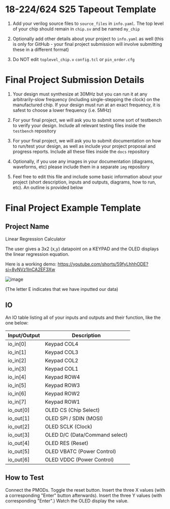 # 18-224/624 S25 Tapeout Template


1. Add your verilog source files to `source_files` in `info.yaml`. The top level of your chip should remain in `chip.sv` and be named `my_chip`

  
  

2. Optionally add other details about your project to `info.yaml` as well (this is only for GitHub - your final project submission will involve submitting these in a different format)

3. Do NOT edit `toplevel_chip.v`  `config.tcl` or `pin_order.cfg`

 # Final Project Submission Details 
  
1. Your design must synthesize at 30MHz but you can run it at any arbitrarily-slow frequency (including single-stepping the clock) on the manufactured chip. If your design must run at an exact frequency, it is safest to choose a lower frequency (i.e. 5MHz)

  

2. For your final project, we will ask you to submit some sort of testbench to verify your design. Include all relevant testing files inside the `testbench` repository

  
  

3. For your final project, we will ask you to submit documentation on how to run/test your design, as well as include your project proposal and progress reports. Include all these files inside the `docs` repository

  
  

4. Optionally, if you use any images in your documentation (diagrams, waveforms, etc) please include them in a separate `img` repository


  

5. Feel free to edit this file and include some basic information about your project (short description, inputs and outputs, diagrams, how to run, etc). An outline is provided below

# Final Project Example Template


## Project Name

Linear Regression Calculator

The user gives a 3x2 (x,y) datapoint on a KEYPAD and the OLED displays the linear regression equation. 

Here is a working demo:
https://youtube.com/shorts/59fyLhhhODE?si=8yNVz1InCA2EF3Xw

![image](https://github.com/user-attachments/assets/e77e799d-f0e9-41d6-bf23-ba0f8c90a0f2)

(The letter E indicates that we have inputted our data)


## IO

An IO table listing all of your inputs and outputs and their function, like the one below:

| Input/Output | Description                                      |
|--------------|--------------------------------------------------|
| io_in[0]     | Keypad COL4                                      |
| io_in[1]     | Keypad COL3                                      |
| io_in[2]     | Keypad COL2                                      |
| io_in[3]     | Keypad COL1                                      |
| io_in[4]     | Keypad ROW4                                      |
| io_in[5]     | Keypad ROW3                                      |
| io_in[6]     | Keypad ROW2                                      |
| io_in[7]     | Keypad ROW1                                      |
| io_out[0]    | OLED CS (Chip Select)                            |
| io_out[1]    | OLED SPI / SDIN (MOSI)                           |
| io_out[2]    | OLED SCLK (Clock)                                |
| io_out[3]    | OLED D/C (Data/Command select)                   |
| io_out[4]    | OLED RES (Reset)                                 |
| io_out[5]    | OLED VBATC (Power Control)                       |
| io_out[6]    | OLED VDDC (Power Control)                        |



## How to Test

Connect the PMODs. Toggle the reset button. Insert the three X values (with a corresponding "Enter" button afterwards). Insert the three Y values (with corresponding "Enter".) Watch the OLED display the value.
